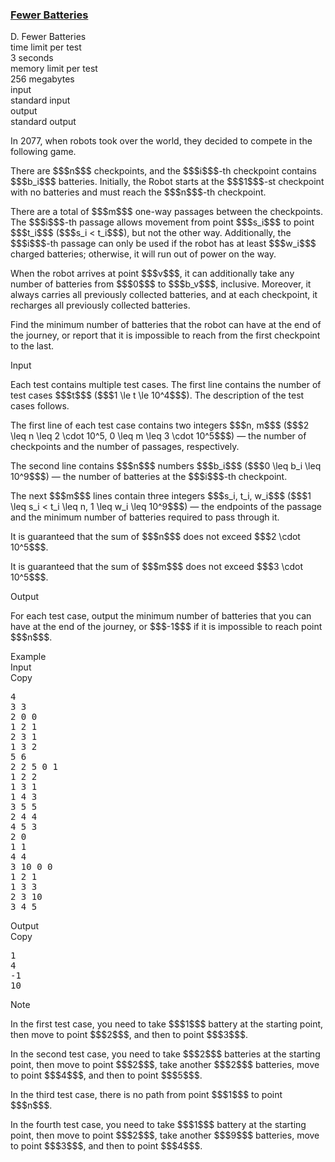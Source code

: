 <h3><a href="https://codeforces.com/contest/2110/problem/D" target="_blank" rel="noopener noreferrer">Fewer Batteries</a></h3>

<div class="header"><div class="title">D. Fewer Batteries</div><div class="time-limit"><div class="property-title">time limit per test</div>3 seconds</div><div class="memory-limit"><div class="property-title">memory limit per test</div>256 megabytes</div><div class="input-file input-standard"><div class="property-title">input</div>standard input</div><div class="output-file output-standard"><div class="property-title">output</div>standard output</div></div><div><p>In 2077, when robots took over the world, they decided to compete in the following game.</p><p>There are $$$n$$$ checkpoints, and the $$$i$$$-th checkpoint contains $$$b_i$$$ batteries. Initially, the Robot starts at the $$$1$$$-st checkpoint with no batteries and must reach the $$$n$$$-th checkpoint.</p><p>There are a total of $$$m$$$ one-way passages between the checkpoints. The $$$i$$$-th passage allows movement from point $$$s_i$$$ to point $$$t_i$$$ ($$$s_i < t_i$$$), but not the other way. Additionally, the $$$i$$$-th passage can only be used if the robot has at least $$$w_i$$$ charged batteries; otherwise, it will run out of power on the way.</p><p>When the robot arrives at point $$$v$$$, it can additionally take any number of batteries from $$$0$$$ to $$$b_v$$$, inclusive. Moreover, it always carries all previously collected batteries, and at each checkpoint, it recharges all previously collected batteries.</p><p>Find the minimum number of batteries that the robot can have at the end of the journey, or report that it is impossible to reach from the first checkpoint to the last.</p></div><div class="input-specification"><div class="section-title">Input</div><p>Each test contains multiple test cases. The first line contains the number of test cases $$$t$$$ ($$$1 \le t \le 10^4$$$). The description of the test cases follows. </p><p>The first line of each test case contains two integers $$$n, m$$$ ($$$2 \leq n \leq 2 \cdot 10^5, 0 \leq m \leq 3 \cdot 10^5$$$) — the number of checkpoints and the number of passages, respectively.</p><p>The second line contains $$$n$$$ numbers $$$b_i$$$ ($$$0 \leq b_i \leq 10^9$$$) — the number of batteries at the $$$i$$$-th checkpoint.</p><p>The next $$$m$$$ lines contain three integers $$$s_i, t_i, w_i$$$ ($$$1 \leq s_i < t_i \leq n, 1 \leq w_i \leq 10^9$$$) — the endpoints of the passage and the minimum number of batteries required to pass through it.</p><p>It is guaranteed that the sum of $$$n$$$ does not exceed $$$2 \cdot 10^5$$$.</p><p>It is guaranteed that the sum of $$$m$$$ does not exceed $$$3 \cdot 10^5$$$.</p></div><div class="output-specification"><div class="section-title">Output</div><p>For each test case, output the minimum number of batteries that you can have at the end of the journey, or $$$-1$$$ if it is impossible to reach point $$$n$$$.</p></div><div class="sample-tests"><div class="section-title">Example</div><div class="sample-test"><div class="input"><div class="title">Input<div title="Copy" data-clipboard-target="#id008302538671240116" id="id001707579339899835" class="input-output-copier">Copy</div></div><pre id="id008302538671240116"><div class="test-example-line test-example-line-even test-example-line-0">4</div><div class="test-example-line test-example-line-odd test-example-line-1">3 3</div><div class="test-example-line test-example-line-odd test-example-line-1">2 0 0</div><div class="test-example-line test-example-line-odd test-example-line-1">1 2 1</div><div class="test-example-line test-example-line-odd test-example-line-1">2 3 1</div><div class="test-example-line test-example-line-odd test-example-line-1">1 3 2</div><div class="test-example-line test-example-line-even test-example-line-2">5 6</div><div class="test-example-line test-example-line-even test-example-line-2">2 2 5 0 1</div><div class="test-example-line test-example-line-even test-example-line-2">1 2 2</div><div class="test-example-line test-example-line-even test-example-line-2">1 3 1</div><div class="test-example-line test-example-line-even test-example-line-2">1 4 3</div><div class="test-example-line test-example-line-even test-example-line-2">3 5 5</div><div class="test-example-line test-example-line-even test-example-line-2">2 4 4</div><div class="test-example-line test-example-line-even test-example-line-2">4 5 3</div><div class="test-example-line test-example-line-odd test-example-line-3">2 0</div><div class="test-example-line test-example-line-odd test-example-line-3">1 1</div><div class="test-example-line test-example-line-even test-example-line-4">4 4</div><div class="test-example-line test-example-line-even test-example-line-4">3 10 0 0</div><div class="test-example-line test-example-line-even test-example-line-4">1 2 1</div><div class="test-example-line test-example-line-even test-example-line-4">1 3 3</div><div class="test-example-line test-example-line-even test-example-line-4">2 3 10</div><div class="test-example-line test-example-line-even test-example-line-4">3 4 5</div></pre></div><div class="output"><div class="title">Output<div title="Copy" data-clipboard-target="#id0015405152380636566" id="id006225569935172807" class="input-output-copier">Copy</div></div><pre id="id0015405152380636566">1
4
-1
10
</pre></div></div></div><div class="note"><div class="section-title">Note</div><p>In the first test case, you need to take $$$1$$$ battery at the starting point, then move to point $$$2$$$, and then to point $$$3$$$.</p><p>In the second test case, you need to take $$$2$$$ batteries at the starting point, then move to point $$$2$$$, take another $$$2$$$ batteries, move to point $$$4$$$, and then to point $$$5$$$.</p><p>In the third test case, there is no path from point $$$1$$$ to point $$$n$$$.</p><p>In the fourth test case, you need to take $$$1$$$ battery at the starting point, then move to point $$$2$$$, take another $$$9$$$ batteries, move to point $$$3$$$, and then to point $$$4$$$. </p></div>
